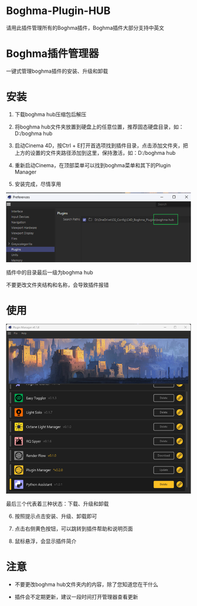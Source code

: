 # Boghma-Plugin-HUB
请用此插件管理所有的Boghma插件，Boghma插件大部分支持中英文

# Boghma插件管理器

一键式管理boghma插件的安装、升级和卸载

# 安装


1. 下载boghma hub压缩包后解压

2. 将boghma hub文件夹放置到硬盘上的任意位置，推荐固态硬盘目录，如：D:/boghma hub

3. 启动Cinema 4D，按Ctrl + E打开首选项找到插件目录，点击添加文件夹，把上方的设置的文件夹路径添加到这里，保持激活，如：D:/boghma hub

4. 重新启动Cinema，在顶部菜单可以找到boghma菜单和其下的Plugin Manager

5. 安装完成，尽情享用

![安装](https://github.com/DunHouGo/Boghma-Plugin-HUB/blob/main/picture/install.png)

插件中的目录最后一级为boghma hub

不要更改文件夹结构和名称，会导致插件报错

# 使用

![GUI](https://github.com/DunHouGo/Boghma-Plugin-HUB/blob/main/picture/gui.png)

最后三个代表着三种状态：下载、升级和卸载

6. 按照提示点击安装、升级、卸载即可

7. 点击右侧黄色按钮，可以跳转到插件帮助和说明页面

8. 鼠标悬浮，会显示插件简介

# 注意


- 不要更改boghma hub文件夹内的内容，除了您知道您在干什么

- 插件会不定期更新，建议一段时间打开管理器查看更新

